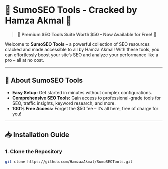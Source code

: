 # 🌟 **SumoSEO Tools - Cracked by Hamza Akmal** 🌟

> 🎉 **Premium SEO Tools Suite Worth $50 – Now Available for Free!** 🎉

Welcome to **SumoSEO Tools** – a powerful collection of SEO resources cracked and made accessible to all by Hamza Akmal! With these tools, you can effortlessly boost your site’s SEO and analyze your performance like a pro – all at no cost.

---

## 💼 **About SumoSEO Tools**

- **Easy Setup:** Get started in minutes without complex configurations.
- **Comprehensive SEO Tools:** Gain access to professional-grade tools for SEO, traffic insights, keyword research, and more.
- **100% Free Access:** Forget the $50 fee – it’s all here, free of charge for you!

---

## 📥 **Installation Guide**

### 1. **Clone the Repository**
   ```bash
   git clone https://github.com/HamzaaAkmal/SumoSEOTools.git


